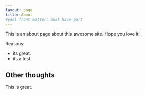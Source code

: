 ```yaml
---
layout: page
title: About
#yaml front matter: must have part
---
```


This is an about page about this awesome site.
Hope you love it!

Reasons:
- its great.
- its a test.

## Other thoughts

This is great.
